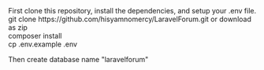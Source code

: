 <html>
First clone this repository, install the dependencies, and setup your .env file.<br>
git clone https://github.com/hisyamnomercy/LaravelForum.git or download as zip<br>
composer install<br>
cp .env.example .env

Then create database name "laravelforum"


 </html>
